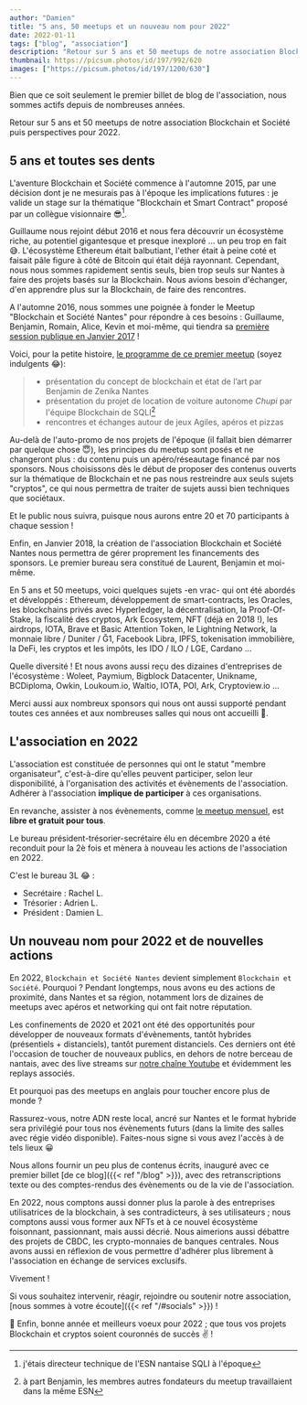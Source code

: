 ```yaml
---
author: "Damien"
title: "5 ans, 50 meetups et un nouveau nom pour 2022"
date: 2022-01-11
tags: ["blog", "association"]
description: "Retour sur 5 ans et 50 meetups de notre association Blockchain et Société puis perspectives pour 2022"
thumbnail: https://picsum.photos/id/197/992/620
images: ["https://picsum.photos/id/197/1200/630"]
---
```


Bien que ce soit seulement le premier billet de blog de l'association, nous sommes actifs depuis de nombreuses années.

Retour sur 5 ans et 50 meetups de notre association Blockchain et Société puis perspectives pour 2022.

<!--more-->

## 5 ans et toutes ses dents

L'aventure Blockchain et Société commence à l'automne 2015, par une décision dont je ne mesurais pas à l'époque les implications futures : je valide un stage sur la thématique "Blockchain et Smart Contract" proposé par un collègue visionnaire 😎[^1].

Guillaume nous rejoint début 2016 et nous fera découvrir un écosystème riche, au potentiel gigantesque et presque inexploré ... un peu trop en fait 😅.
L'écosystème Ethereum était balbutiant, l'ether était à peine coté et faisait pâle figure à côté de Bitcoin qui était déjà rayonnant.
Cependant, nous nous sommes rapidement sentis seuls, bien trop seuls sur Nantes à faire des projets basés sur la Blockchain.
Nous avions besoin d'échanger, d'en apprendre plus sur la Blockchain, de faire des rencontres.

[^1]: j'étais directeur technique de l'ESN nantaise SQLI à l'époque

A l'automne 2016, nous sommes une poignée à fonder le Meetup "Blockchain et Société Nantes" pour répondre à ces besoins : Guillaume, Benjamin, Romain, Alice, Kevin et moi-même, qui tiendra sa [première session publique en Janvier 2017][premier-meetup] !

Voici, pour la petite histoire, [le programme de ce premier meetup][premier-meetup] (soyez indulgents 😂):

> - présentation du concept de blockchain et état de l’art par Benjamin de Zenika Nantes
> - présentation du projet de location de voiture autonome _Chupi_ par l'équipe Blockchain de SQLI[^2]
> - rencontres et échanges autour de jeux Agiles, apéros et pizzas

[premier-meetup]: https://www.meetup.com/fr-FR/Blockchain-Societe/events/236635117/
[^2]: à part Benjamin, les membres autres fondateurs du meetup travaillaient dans la même ESN

Au-delà de l'auto-promo de nos projets de l'époque (il fallait bien démarrer par quelque chose 😇), les principes du meetup sont posés et ne changeront plus : du contenu puis un apéro/réseautage financé par nos sponsors.
Nous choisissons dès le début de proposer des contenus ouverts sur la thématique de Blockchain et ne pas nous restreindre aux seuls sujets "cryptos", ce qui nous permettra de traiter de sujets aussi bien techniques que sociétaux.

Et le public nous suivra, puisque nous aurons entre 20 et 70 participants à chaque session !

Enfin, en Janvier 2018, la création de l'association Blockchain et Société Nantes nous permettra de gérer proprement les financements des sponsors.
Le premier bureau sera constitué de Laurent, Benjamin et moi-même.

En 5 ans et 50 meetups, voici quelques sujets -en vrac- qui ont été abordés et développés : Ethereum, développement de smart-contracts, les Oracles, les blockchains privés avec Hyperledger, la décentralisation, la Proof-Of-Stake, la fiscalité des cryptos, Ark Ecosystem, NFT (déjà en 2018 !), les airdrops, IOTA, Brave et Basic Attention Token, le Lightning Network, la monnaie libre / Duniter / Ğ1, Facebook Libra, IPFS, tokenisation immobilière, la DeFi, les cryptos et les impôts, les IDO / ILO / LGE, Cardano ...

Quelle diversité ! Et nous avons aussi reçu des dizaines d'entreprises de l'écosystème : Woleet, Paymium, Bigblock Datacenter, Unikname, BCDiploma, Owkin, Loukoum.io, Waltio, IOTA, POI, Ark, Cryptoview.io ...

Merci aussi aux nombreux sponsors qui nous ont aussi supporté pendant toutes ces années et aux nombreuses salles qui nous ont accueilli 👏.

## L'association en 2022

L'association est constituée de personnes qui ont le statut "membre organisateur", c'est-à-dire qu'elles peuvent participer, selon leur disponibilité, à l'organisation des activités et évènements de l'association.
Adhérer à l'association **implique de participer** à ces organisations.

En revanche, assister à nos évènements, comme [le meetup mensuel](https://www.meetup.com/fr-FR/Blockchain-Societe/events/), est **libre et gratuit pour tous**.

Le bureau président-trésorier-secrétaire élu en décembre 2020 a été reconduit pour la 2è fois et mènera à nouveau les actions de l'association en 2022.

C'est le bureau 3L 😂 :
- Secrétaire : Rachel L.
- Trésorier : Adrien L.
- Président : Damien L.

## Un nouveau nom pour 2022 et de nouvelles actions

En 2022, `Blockchain et Société Nantes` devient simplement `Blockchain et Société`.
Pourquoi ?
Pendant longtemps, nous avons eu des actions de proximité, dans Nantes et sa région, notamment lors de dizaines de meetups avec apéros et networking qui ont fait notre réputation.

Les confinements de 2020 et 2021 ont été des opportunités pour développer de nouveaux formats d'évènements, tantôt hybrides (présentiels + distanciels), tantôt purement distanciels.
Ces derniers ont été l'occasion de toucher de nouveaux publics, en dehors de notre berceau de nantais, avec des live streams sur [notre chaîne Youtube](https://www.youtube.com/channel/UCLxvA3g5oqdItCMvO6Scfhg) et évidemment les replays associés.

Et pourquoi pas des meetups en anglais pour toucher encore plus de monde ?

Rassurez-vous, notre ADN reste local, ancré sur Nantes et le format hybride sera privilégié pour tous nos évènements futurs (dans la limite des salles avec régie vidéo disponible).
Faites-nous signe si vous avez l'accès à de tels lieux 😀

Nous allons fournir un peu plus de contenus écrits, inauguré avec ce premier billet [de ce blog]({{< ref "/blog" >}}), avec des retranscriptions texte ou des comptes-rendus des évènements ou de la vie de l'association.

En 2022, nous comptons aussi donner plus la parole à des entreprises utilisatrices de la blockchain, à ses contradicteurs, à ses utilisateurs ; nous comptons aussi vous former aux NFTs et à ce nouvel écosystème foisonnant, passionnant, mais aussi décrié.
Nous aimerions aussi débattre des projets de CBDC, les crypto-monnaies de banques centrales.
Nous avons aussi en réflexion de vous permettre d'adhérer plus librement à l'association en échange de services exclusifs.

Vivement !

Si vous souhaitez intervenir, réagir, rejoindre ou soutenir notre association, [nous sommes à votre écoute]({{< ref "/#socials" >}}) !

:tada: Enfin, bonne année et meilleurs voeux pour 2022 ; que tous vos projets Blockchain et cryptos soient couronnés de succès :v: !
